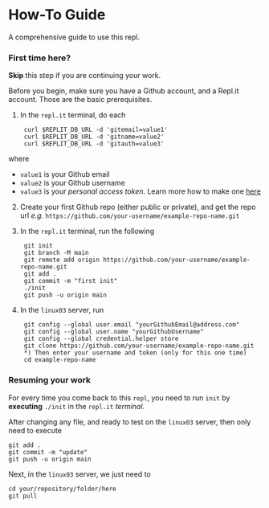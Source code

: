 # How-To Guide

A comprehensive guide to use this repl.

### First time here?

**Skip** this step if you are continuing your work.

Before you begin, make sure you have a Github account, and a Repl.it account. Those are the basic prerequisites.

1. In the `repl.it` terminal, do each

		curl $REPLIT_DB_URL -d 'gitemail=value1'
		curl $REPLIT_DB_URL -d 'gitname=value2'
		curl $REPLIT_DB_URL -d 'gitauth=value3'

 where

 - `value1` is your Github email
 - `value2` is your Github username
 - `value3` is your _personal access token_. Learn more how to make one [here](https://docs.github.com/en/free-pro-team@latest/github/authenticating-to-github/creating-a-personal-access-token)

2. Create your first Github repo (either public or private), and get the repo url _e.g._ `https://github.com/your-username/example-repo-name.git`


3. In the `repl.it` terminal, run the following

		git init
		git branch -M main
		git remote add origin https://github.com/your-username/example-repo-name.git
		git add .
		git commit -m "first init"
		./init
		git push -u origin main

4. In the `linux03` server, run

		git config --global user.email "yourGithubEmail@address.com"
		git config --global user.name "yourGithubUsername"
		git config --global credential.helper store
		git clone https://github.com/your-username/example-repo-name.git
		*) Then enter your username and token (only for this one time)
		cd example-repo-name


### Resuming your work

For every time you come back to this `repl`, you need to run `init` by **executing** `./init` in the `repl.it` _terminal_.

After changing any file, and ready to test on the `linux03` server, then only need to execute

	git add .
	git commit -m "update"
	git push -u origin main

Next, in the `linux03` server, we just need to

	cd your/repository/folder/here
	git pull